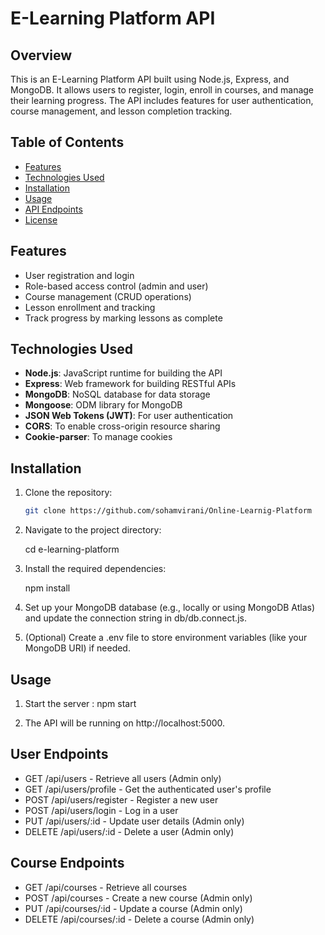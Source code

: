 # E-Learning Platform API

## Overview

This is an E-Learning Platform API built using Node.js, Express, and MongoDB. It allows users to register, login, enroll in courses, and manage their learning progress. The API includes features for user authentication, course management, and lesson completion tracking.

## Table of Contents

- [Features](#features)
- [Technologies Used](#technologies-used)
- [Installation](#installation)
- [Usage](#usage)
- [API Endpoints](#api-endpoints)
- [License](#license)

## Features

- User registration and login
- Role-based access control (admin and user)
- Course management (CRUD operations)
- Lesson enrollment and tracking
- Track progress by marking lessons as complete

## Technologies Used

- **Node.js**: JavaScript runtime for building the API
- **Express**: Web framework for building RESTful APIs
- **MongoDB**: NoSQL database for data storage
- **Mongoose**: ODM library for MongoDB
- **JSON Web Tokens (JWT)**: For user authentication
- **CORS**: To enable cross-origin resource sharing
- **Cookie-parser**: To manage cookies

## Installation

1. Clone the repository:

   ```bash
   git clone https://github.com/sohamvirani/Online-Learnig-Platform

2. Navigate to the project directory:

   cd e-learning-platform

3. Install the required dependencies:

   npm install

4. Set up your MongoDB database (e.g., locally or using MongoDB Atlas) and update the connection string in db/db.connect.js.

5. (Optional) Create a .env file to store environment variables (like your MongoDB URI) if needed.

## Usage

1. Start the server : npm start

2. The API will be running on http://localhost:5000.

## User Endpoints
- GET /api/users - Retrieve all users (Admin only)
- GET /api/users/profile - Get the authenticated user's profile
- POST /api/users/register - Register a new user
- POST /api/users/login - Log in a user
- PUT /api/users/:id - Update user details (Admin only)
- DELETE /api/users/:id - Delete a user (Admin only)

 
## Course Endpoints
- GET /api/courses - Retrieve all courses
- POST /api/courses - Create a new course (Admin only)
- PUT /api/courses/:id - Update a course (Admin only)
- DELETE /api/courses/:id - Delete a course (Admin only)
